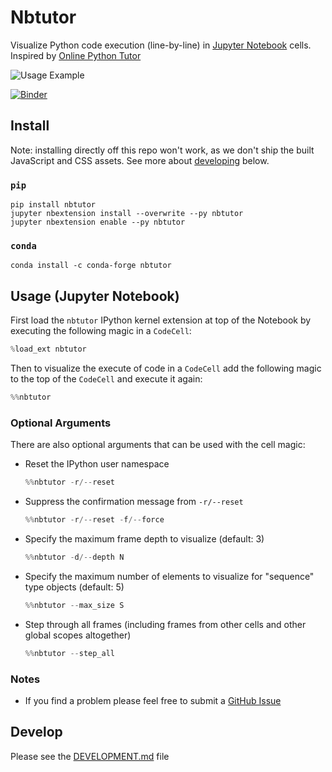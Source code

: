 # Nbtutor

Visualize Python code execution (line-by-line) in [Jupyter Notebook] cells. Inspired by [Online Python Tutor]

![Usage Example](usage.gif)

[![Binder](https://mybinder.org/badge_logo.svg)](https://mybinder.org/v2/gh/lgpage/nbtutor/HEAD)

## Install

Note: installing directly off this repo won't work, as we don't ship the built JavaScript and CSS assets.
See more about [developing](#developing) below.

### `pip`

```shell
pip install nbtutor
jupyter nbextension install --overwrite --py nbtutor
jupyter nbextension enable --py nbtutor
```

### `conda`

```shell
conda install -c conda-forge nbtutor
```

## Usage (Jupyter Notebook)

First load the `nbtutor` IPython kernel extension at top of the Notebook by executing the following magic in a
`CodeCell`:

```python
%load_ext nbtutor
```

Then to visualize the execute of code in a `CodeCell` add the following magic to the top of the `CodeCell`
and execute it again:

```python
%%nbtutor
```

### Optional Arguments

There are also optional arguments that can be used with the cell magic:

- Reset the IPython user namespace

  ```python
  %%nbtutor -r/--reset
  ```

- Suppress the confirmation message from `-r/--reset`

  ```python
  %%nbtutor -r/--reset -f/--force
  ```

- Specify the maximum frame depth to visualize (default: 3)

  ```python
  %%nbtutor -d/--depth N
  ```

- Specify the maximum number of elements to visualize for "sequence"
   type objects (default: 5)

  ```python
  %%nbtutor --max_size S
  ```

- Step through all frames (including frames from other cells and other
   global scopes altogether)

  ```python
  %%nbtutor --step_all
  ```

### Notes

- If you find a problem please feel free to submit a [GitHub Issue]

## Develop

Please see the [DEVELOPMENT.md](DEVELOPMENT.md) file

[Jupyter Notebook]: https://jupyter.org
[Online Python Tutor]: http://pythontutor.com/index.html
[GitHub Issue]: https://github.com/lgpage/nbtutor/issues
